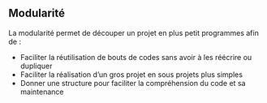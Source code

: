 ##	Modularité

La modularité permet de découper un projet en plus petit programmes afin de :

- Faciliter la réutilisation de bouts de codes sans avoir à les réécrire  ou dupliquer
- Faciliter la réalisation d’un gros projet en sous projets plus simples
- Donner une structure pour faciliter la compréhension du code et sa maintenance
